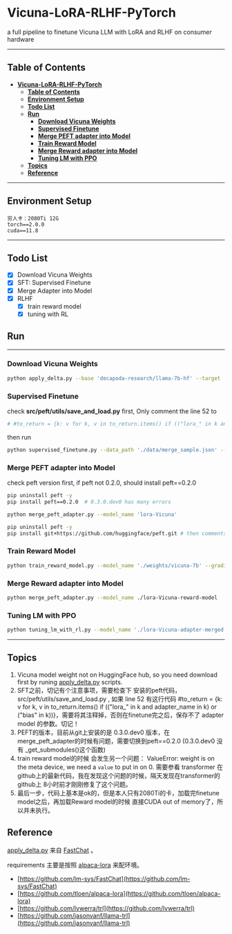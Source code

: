 # **Vicuna-LoRA-RLHF-PyTorch**
a full pipeline to finetune Vicuna LLM with LoRA and RLHF on consumer hardware


---
## **Table of Contents**
- [**Vicuna-LoRA-RLHF-PyTorch**](#vicuna-lora-rlhf-pytorch)
  - [**Table of Contents**](#table-of-contents)
  - [**Environment Setup**](#environment-setup)
  - [**Todo List**](#todo-list)
  - [**Run**](#run)
    - [**Download Vicuna Weights**](#download-vicuna-weights)
    - [**Supervised Finetune**](#supervised-finetune)
    - [**Merge PEFT adapter into Model**](#merge-peft-adapter-into-model)
    - [**Train Reward Model**](#train-reward-model)
    - [**Merge Reward adapter into Model**](#merge-reward-adapter-into-model)
    - [**Tuning LM with PPO**](#tuning-lm-with-ppo)
  - [**Topics**](#topics)
  - [**Reference**](#reference)
---

## **Environment Setup**
```
穷人卡：2080Ti 12G
torch==2.0.0
cuda==11.8
```

---
## **Todo List**
- [x] Download Vicuna Weights
- [x] SFT: Supervised Finetune
- [x] Merge Adapter into Model
- [x] RLHF
  - [x] train reward model
  - [x] tuning with RL

## **Run**
---

### **Download Vicuna Weights**

```bash
python apply_delta.py --base 'decapoda-research/llama-7b-hf' --target './weights/vicuna-7b' --delta lmsys/vicuna-7b-delta-v1.1
```

### **Supervised Finetune**

 check **src/peft/utils/save_and_load.py** first, Only comment the line 52 to
 ```python
 # #to_return = {k: v for k, v in to_return.items() if (("lora_" in k and adapter_name in k) or ("bias" in k))}
 ```
then run
```bash
python supervised_finetune.py --data_path './data/merge_sample.json' --output_path 'lora-Vicuna' --model_path './weights/vicuna-7b' --eval_steps 200 --save_steps 200 --test_size 1
```


### **Merge PEFT adapter into Model**

check peft version first, if peft not 0.2.0, should install peft==0.2.0
```bash
pip uninstall peft -y
pip install peft==0.2.0  # 0.3.0.dev0 has many errors
```

```bash
python merge_peft_adapter.py --model_name 'lora-Vicuna'

pip uninstall peft -y
pip install git+https://github.com/huggingface/peft.git # then comments peft/utis/save_and_load.py line 52.
```

### **Train Reward Model**

```bash
python train_reward_model.py --model_name './weights/vicuna-7b' --gradient_accumulation_steps 32 --per_device_train_batch_size 1 --train_subset 100 --eval_subset 10 --local_rank 0 --bf16 False
```

### **Merge Reward adapter into Model**

```bash
python merge_peft_adapter.py --model_name ./lora-Vicuna-reward-model
```

### **Tuning LM with PPO**

```bash
python tuning_lm_with_rl.py --model_name './lora-Vicuna-adapter-merged' --reward_model_name './lora-Vicuna-reward-model-adapter-merged' --adafactor False --tokenizer_name 'decapoda-research/llama-7b-hf' --save_freq 100 --output_max_length 128 --batch_size 1 --gradient_accumulation_steps 1 --batched_gen True --ppo_epochs 1 --seed 0 --learning_rate 1.4e-5 --early_stopping True --output_dir './checkpoints/tuning_llama_rl'
```

---

## **Topics**
1. Vicuna model weight not on HuggingFace hub, so you need download first by runing [apply_delta.py](./apply_delta.py) scripts.
2. SFT之前，切记有个注意事项，需要检查下 安装的peft代码， src/peft/utils/save_and_load.py , 如果 line 52 有这行代码  #to_return = {k: v for k, v in to_return.items() if (("lora_" in k and adapter_name in k) or ("bias" in k))}，需要将其注释掉，否则在finetune完之后，保存不了 adapter model 的参数。切记！
2. PEFT的版本，目前从git上安装的是 0.3.0.dev0 版本，在merge_peft_adapter的时候有问题，需要切换到peft==0.2.0 (0.3.0.dev0 没有 _get_submodules()这个函数)
3. train reward model的时候 会发生另一个问题： ValueError: weight is on the meta device, we need a `value` to put in on 0. 需要参看 transformer 在github上的最新代码，我在发现这个问题的时候，隔天发现在transformer的github上 8小时前才刚刚修复了这个问题。
4. 最后一步，代码上基本是ok的，但是本人只有2080Ti的卡，加载完finetune model之后，再加载Reward model的时候 直接CUDA out of memory了，所以并未执行。


## **Reference**
[apply_delta.py](apply_delta.py) 来自 [FastChat](https://github.com/lm-sys/FastChat) 。

requirements 主要是按照 [alpaca-lora](https://github.com/tloen/alpaca-lora) 来配环境。
* [https://github.com/lm-sys/FastChat](https://github.com/lm-sys/FastChat)
* [https://github.com/tloen/alpaca-lora](https://github.com/tloen/alpaca-lora)
* [https://github.com/lvwerra/trl](https://github.com/lvwerra/trl)
* [https://github.com/jasonvanf/llama-trl](https://github.com/jasonvanf/llama-trl)